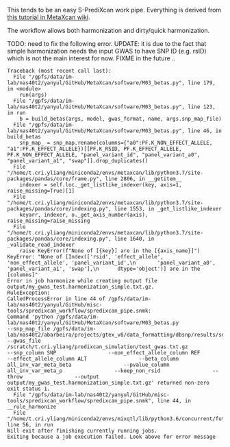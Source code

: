 This tends to be an easy S-PrediXcan work pipe.
Everything is derived from [this tutorial in MetaXcan wiki](https://github.com/hakyimlab/MetaXcan/wiki/Tutorial:-GTEx-v8-MASH-models-integration-with-a-Coronary-Artery-Disease-GWAS).

The workflow allows both harmonization and dirty/quick harmonization.


TODO: need to fix the following error.
UPDATE: it is due to the fact that simple harmonization needs the input GWAS to have SNP ID (e.g. rsID) which is not the main interest for now.
FIXME in the future ..
```
Traceback (most recent call last):
  File "/gpfs/data/im-lab/nas40t2/yanyul/GitHub/MetaXcan/software/M03_betas.py", line 179, in <module>
    run(args)
  File "/gpfs/data/im-lab/nas40t2/yanyul/GitHub/MetaXcan/software/M03_betas.py", line 123, in run
    b = build_betas(args, model, gwas_format, name, args.snp_map_file)
  File "/gpfs/data/im-lab/nas40t2/yanyul/GitHub/MetaXcan/software/M03_betas.py", line 46, in build_betas
    snp_map_ = snp_map.rename(columns={"a0":PF.K_NON_EFFECT_ALLELE, "a1":PF.K_EFFECT_ALLELE})[[PF.K_RSID, PF.K_EFFECT_ALLELE, PF.K_NON_EFFECT_ALLELE, "panel_variant_id", "panel_variant_a0", "panel_variant_a1", "swap"]].drop_duplicates()
  File "/home/t.cri.yliang/miniconda2/envs/metaxcan/lib/python3.7/site-packages/pandas/core/frame.py", line 2806, in __getitem__
    indexer = self.loc._get_listlike_indexer(key, axis=1, raise_missing=True)[1]
  File "/home/t.cri.yliang/miniconda2/envs/metaxcan/lib/python3.7/site-packages/pandas/core/indexing.py", line 1553, in _get_listlike_indexer
    keyarr, indexer, o._get_axis_number(axis), raise_missing=raise_missing
  File "/home/t.cri.yliang/miniconda2/envs/metaxcan/lib/python3.7/site-packages/pandas/core/indexing.py", line 1640, in _validate_read_indexer
    raise KeyError(f"None of [{key}] are in the [{axis_name}]")
KeyError: "None of [Index(['rsid', 'effect_allele', 'non_effect_allele', 'panel_variant_id',\n       'panel_variant_a0', 'panel_variant_a1', 'swap'],\n      dtype='object')] are in the [columns]"
Error in job harmonize while creating output file output/my_gwas_test.harmonization_simple.txt.gz.
RuleException:
CalledProcessError in line 44 of /gpfs/data/im-lab/nas40t2/yanyul/GitHub/misc-tools/spredixcan_workflow/spredixcan_pipe.snmk:
Command 'python /gpfs/data/im-lab/nas40t2/yanyul/GitHub/MetaXcan/software/M03_betas.py                 --snp_map_file /gpfs/data/im-lab/nas40t2/abarbeira/projects/gtex_v8/data_formatting/dbsnp/results/snp150_hg19_parsed.txt.gz                 --gwas_file /scratch/t.cri.yliang/predixcan_simulation/test_gwas.txt.gz                 --snp_column SNP                 --non_effect_allele_column REF                 --effect_allele_column ALT                 --beta_column all_inv_var_meta_beta                 --pvalue_column all_inv_var_meta_p                 --keep_non_rsid                 --throw                 --output output/my_gwas_test.harmonization_simple.txt.gz' returned non-zero exit status 1.
  File "/gpfs/data/im-lab/nas40t2/yanyul/GitHub/misc-tools/spredixcan_workflow/spredixcan_pipe.snmk", line 44, in __rule_harmonize
  File "/home/t.cri.yliang/miniconda2/envs/mixqtl/lib/python3.6/concurrent/futures/thread.py", line 56, in run
Will exit after finishing currently running jobs.
Exiting because a job execution failed. Look above for error message
``` 

